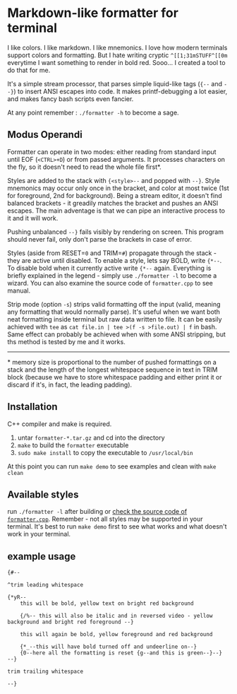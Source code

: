 # Markdown-like formatter for terminal

I like colors. I like markdown. I like mnemonics. I love how modern terminals support colors and formatting. But I hate writing cryptic `^[[1;31mSTUFF^[[0m` everytime I want something to render in bold red. Sooo... I created a tool to do that for me.

It's a simple stream processor, that parses simple liquid-like tags (`{--` and `--}`) to insert ANSI escapes into code. It makes printf-debugging a lot easier, and makes fancy bash scripts even fancier.

At any point remember : `./formatter -h` to become a sage.

## Modus Operandi

Formatter can operate in two modes: either reading from standard input until EOF (`<CTRL>+D`) or from passed arguments. It processes characters on the fly, so it doesn't need to read the whole file first*.

Styles are added to the stack with `{<style>--` and popped with `--}`. Style mnemonics may occur only once in the bracket, and color at most twice (1st for foreground, 2nd for background). Being a stream editor, it doesn't find balanced brackets - it greadily matches the bracket and pushes an ANSI escapes. The main adventage is that we can pipe an interactive process to it and it will work.

Pushing unbalanced `--}` fails visibly by rendering on screen. This program should never fail, only don't parse the brackets in case of error.

Styles (aside from RESET=`0` and TRIM=`#`) propagate through the stack - they are active until disabled. To enable a style, lets say BOLD, write `{*--`. To disable bold when it currently active write `{*--` again. Everything is briefly explained in the legend - simply use `./formatter -l` to become a wizard. You can also examine the source code of `formatter.cpp` to see manual.

Strip mode (option `-s`) strips valid formatting off the input (valid, meaning any formatting that would normally parse). It's useful when we want both neat formatting inside terminal but raw data written to file. It can be easily achieved with `tee` as `cat file.in | tee >(f -s >file.out) | f` in bash. Same effect can probably be achieved when with some ANSI stripping, but ths method is tested by me and it works.

----
\*  memory size is proportional to the number of pushed formattings on a stack and the length of the longest whitespace sequence in text in TRIM block (because we have to store whitespace padding and either print it or discard if it's, in fact, the leading padding).

## Installation

C++ compiler and make is required.

1. untar `formatter-*.tar.gz` and cd into the directory
2. `make` to build the `formatter` executable
3. `sudo make install` to copy the executable to `/usr/local/bin`

At this point you can run `make demo` to see examples and clean with `make clean`

## Available styles

run `./formatter -l` after building or [check the source code of `formatter.cpp`](formatter.cpp). Remember - not all styles may be supported in your terminal. It's best to run `make demo` first to see what works and what doesn't work in your terminal.

## example usage

```
{#--

^trim leading whitespace

{*yR--
    this will be bold, yellow text on bright red background

    {/%-- this will also be italic and in reversed video - yellow background and bright red foreground --}

    this will again be bold, yellow foreground and red background

    {*_--this will have bold turned off and undeerline on--}
    {0--here all the formatting is reset {g--and this is green--}--}
--}

trim trailing whitespace

--}
```
